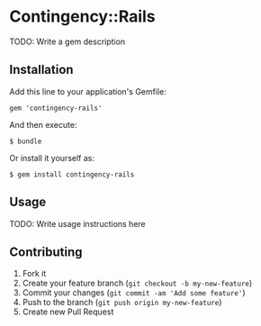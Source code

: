 # Contingency::Rails

TODO: Write a gem description

## Installation

Add this line to your application's Gemfile:

    gem 'contingency-rails'

And then execute:

    $ bundle

Or install it yourself as:

    $ gem install contingency-rails

## Usage

TODO: Write usage instructions here

## Contributing

1. Fork it
2. Create your feature branch (`git checkout -b my-new-feature`)
3. Commit your changes (`git commit -am 'Add some feature'`)
4. Push to the branch (`git push origin my-new-feature`)
5. Create new Pull Request
